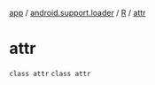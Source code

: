 [app](../../../index.md) / [android.support.loader](../../index.md) / [R](../index.md) / [attr](./index.md)

# attr

`class attr`
`class attr`